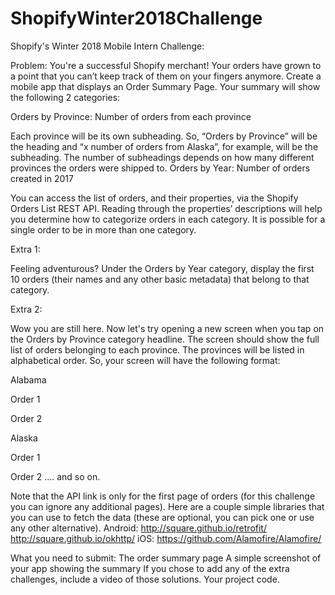 # ShopifyWinter2018Challenge

Shopify's Winter 2018 Mobile Intern Challenge:

Problem:
You're a successful Shopify merchant! Your orders have grown to a point that you can’t keep track of them on your fingers anymore. Create a mobile app that displays an Order Summary Page. Your summary will show the following 2 categories:

Orders by Province: Number of orders from each province

Each province will be its own subheading. So, “Orders by Province” will be the heading and “x number of orders from Alaska”, for example, will be the subheading. The number of subheadings depends on how many different provinces the orders were shipped to.
Orders by Year: Number of orders created in 2017

You can access the list of orders, and their properties, via the Shopify Orders List REST API. Reading through the properties’ descriptions will help you determine how to categorize orders in each category. It is possible for a single order to be in more than one category.

Extra 1:

Feeling adventurous? Under the Orders by Year category, display the first 10 orders (their names and any other basic metadata) that belong to that category.

Extra 2:

Wow you are still here. Now let's try opening a new screen when you tap on the Orders by Province category headline. The screen should show the full list of orders belonging to each province. The provinces will be listed in alphabetical order. So, your screen will have the following format:

Alabama

Order 1

Order 2

Alaska

Order 1

Order 2
.... and so on.

Note that the API link is only for the first page of orders (for this challenge you can ignore any additional pages). Here are a couple simple libraries that you can use to fetch the data (these are optional, you can pick one or use any other alternative).
Android:
http://square.github.io/retrofit/
http://square.github.io/okhttp/
iOS:
https://github.com/Alamofire/Alamofire/

What you need to submit:
The order summary page
A simple screenshot of your app showing the summary
If you chose to add any of the extra challenges, include a video of those solutions.
Your project code.
